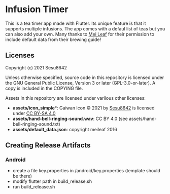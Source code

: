 # Infusion Timer

This is a tea timer app made with Flutter. Its unique feature is that it supports multiple infusions. The app comes with a defaul list of teas but you can also add your own. Many thanks to [Mei Leaf](https://meileaf.com/) for their permission to include default data from their brewing guide!

## Licenses
Copyright (c) 2021 Sesu8642

Unless otherwise specified, source code in this repository is licensed under the GNU General Public License, Version 3 or later (GPL-3.0-or-later). A copy is included in the COPYING file.

Assets in this repository are licensed under variious other licenses:

- **assets/icon_simple***: Gaiwan Icon © 2021 by [Sesu8642](https://github.com/sesu8642) is licensed under [CC BY-SA 4.0](http://creativecommons.org/licenses/by-sa/4.0/?ref=chooser-v1)
- **assets/hand-bell-ringing-sound.wav**: CC BY 4.0 (see assets/hand-bell-ringing-sound.txt)
- **assets/default_data.json**: copyright meileaf 2016

## Creating Release Artifacts
### Android
- create a file key.properties in /android/key.properties (template should be there)
- modify flutter path in build_release.sh
- run build_release.sh